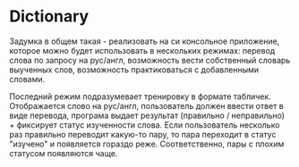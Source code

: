 # Dictionary
Задумка в общем такая - реализовать на си консольное приложение, которое можно будет использовать в нескольких режимах: перевод слова по запросу на рус/англ, возможность вести собственный словарь выученных слов, возможность практиковаться с добавленными словами. 

Последний режим подразумевает тренировку в формате табличек. Отображается слово на рус/англ, пользователь должен ввести ответ в виде перевода, програма выдает результат (правильно / неправильно) + фиксирует статус изученности слова. Если пользователь несколько раз правильно переводит какую-то пару, то пара переходит в статус "изучено" и появляется гораздо реже. 
Соответственно, пары с плохим статусом появляются чаще. 